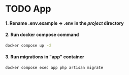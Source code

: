 # TODO App

#### 1. Rename .env.example -> .env in the *project* directory


#### 2. Run docker compose command

```bash
docker compose up -d
```

#### 3. Run migrations in "app" container

```bash
docker compose exec app php artisan migrate
```